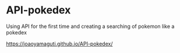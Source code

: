 # API-pokedex
 Using API for the first time and creating a searching of pokemon like a pokedex

https://joaoyamaguti.github.io/API-pokedex/
